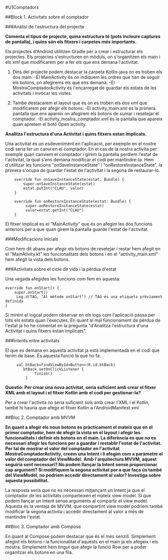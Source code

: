 #U1Comptadors

##Block 1. Activitats sobre el comptador

###Anàlisi de l'estructura del projecte

**Comenta el tipus de projecte, quina estructura té (pots incloure captures de pantalla), i quins són els fitxers i carpetes més importants.**

Els projectes d'Android utilitzen Gradle per a crear i estructurar els projectes.
Els projectes s'estructuren en mòduls, on s'organitzen els main i els xml que modificarem per a fer els que ens demana l'activitat.

1. Dins del projecte podem destacar la carpeta Kotlin-java on es troben els dos main:
	-El MainActivity és on indiquem les ordres que han de seguir els botons, on afegirems els que ens demana.
	-El MostraComptadorActivity és l'encarregat de guardar els estats de les activitats i invocar les vistes.

2. També destacarem el layout que és on es troben els dos xml que modificarem per afegir els botons:
	-El activity_main.xml és la primera pantalla que ens apareix on afegirem els botons de sumar i resetejar el comptador.
	-El activity_mostra_comptador.xml és la pantalla que apareix quan apretem el botó Open activity.

**Analitza l'estructura d'una Activitat i quins fitxers estan implicats.**

Una activitat és un esdeveniment en l'aplicació, per exemple en el nostre codi seria fer un canvi en el comptador.
En el cas de la nostra activita per exemple quan canviem el comptador i girem la pantalla perdiem l'estat de l'activitat, la qual s'ens demana
modificar el codi per mantindre-la. Hem d'utilitzar les funcions "onSaveInstanceState" i "onRestoreInstanceState", la primera s'ocupa de guardar
l'estat de l'activitat i la segona de restaurar-lo. 

```
	override fun onSaveInstanceState(estat: Bundle) {
 		super.onSaveInstanceState(estat)
 		estat.putInt("CLAU", valor)
	}

	override fun onRestoreInstanceState(estat: Bundle) {
		 super.onRestoreInstanceState(estat)
		 valor=estat.getInt("CLAU")
	}
```

El fitxer implicat es el "MainActivity" que és on afegim les dos funcions anteriors per a que quan girem la pantalla guarde l'estat de l'activitat.

###Modificacions inicials

Com hem dit abans per afegir els botons de resetejar i restar hem afegit en el "MainAtivity.kt" les funcionalitats dels botons i en el "activity_main.xml" 
hem afegit la vista dels botons.

###Activitats sobre el cicle de vida i la pèrdua d'estat

Una vegada afegides les funcions com fem en aquesta:

	override fun onStart() {
	    super.onStart()
		 Log.d(TAG, "Al mètode onStart") // TAG és una etiqueta prèviament definida
	}

Si mirem el logcat podem observar en els logs com l'aplicació passa per tots els estats quan l'executes.
En quant al mal funcionament de pèrdua de l'estat ja ho he comentat en la pregunta "d'Analitza l'estructura d'una Activitat i quins fitxers estan implicats".

###Intents entre activitats 

El que es demana en aquesta activitat ja està implementada en el codi que tenim de base. És aquesta funció la que ho fa:

```
	 val btBack=findViewById<Button>(R.id.btBack)
		btBack.setOnClickListener {
   			 finish()
		 }
```
 
**Questió: Per crear una nova activitat, seria suficient amb crear el fitxer XML amb el layout i el fitxer Kotlin amb el codi per gestionar-la?**

Per a crear l'activita no seria suficient sols amb crear l'XML i el Kotlin, també hi hauria que afegir el fitxer Kotlin a l'AndroidManifest.xml

##Bloc 2. Comptador amb MVVM

**En quant a afegir els nous botons es pràcticament el mateix que en el primer comptador, hem de afegir la vista en el layout i afegir les funcionalitats i** 
**definir els botons en el main. La diferència es que no es necessari afegir les funcions per a guardar i restablir l'estat de l'activitat.**
**Per tal de mostrar el valor del comptador en l'activitat MostraComptadorActivity, creem una Intent i li afegim com a paràmetre el valor del comptador del ViewModel.**
**Amb l'arquitectura MVVM, aquest seguiria sent necessari? No podem llançar la Intent sense proporcionar cap argument? Si modifiquem la segona activitat per a que faça**
**ús també del ViewModel, no podriem accedir directament al valor? Investiga sobre aquesta possibilitat.**

La resposta seria que no es necessari mitjançant un Intent ja que el comptador de les activitats comparteixen el mateix view model. Si que podem llançar un Intent 
sense arguments al compartir el view model. Aquesta és la ventaja de MVVM, que compartint view model podriem també modificar la segona activita i accedir directament al valor 
a més de mantindre l'estat. 

##Bloc 3. Comptador amb Compose

En quant al Compose podem destacar que és el mes senzill. Simplement afegint els botons i la funcionalitat d'aquests en el main ja els afegeix i els mostra.
Simplement hem tingut que afegir la funció Row per a poder organitzar els botons en una fila.
